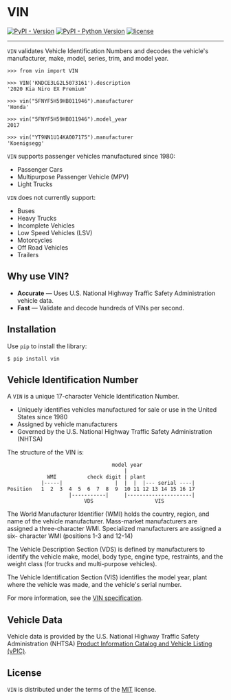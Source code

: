 # VIN

[![PyPI - Version](https://img.shields.io/pypi/v/vin.svg)](https://pypi.org/project/vin)
[![PyPI - Python Version](https://img.shields.io/pypi/pyversions/vin.svg)](https://pypi.org/project/vin)
[![license](https://img.shields.io/github/license/davidpeckham/vin.svg)](https://github.com/davidpeckham/vin/blob/main/LICENSE)


-----

``VIN`` validates Vehicle Identification Numbers and decodes the vehicle's manufacturer, make, model, series, trim, and model year.

    >>> from vin import VIN

    >>> VIN('KNDCE3LG2L5073161').description
    '2020 Kia Niro EX Premium'

    >>> vin("5FNYF5H59HB011946").manufacturer
    'Honda'

    >>> vin("5FNYF5H59HB011946").model_year
    2017

    >>> vin("YT9NN1U14KA007175").manufacturer
    'Koenigsegg'

``VIN`` supports passenger vehicles manufactured since 1980:

* Passenger Cars
* Multipurpose Passenger Vehicle (MPV)
* Light Trucks

``VIN`` does not currently support:

* Buses
* Heavy Trucks
* Incomplete Vehicles
* Low Speed Vehicles (LSV)
* Motorcycles
* Off Road Vehicles
* Trailers

## Why use VIN?

- **Accurate** &mdash; Uses U.S. National Highway Traffic Safety Administration vehicle data.
- **Fast** &mdash; Validate and decode hundreds of VINs per second.

## Installation

Use ``pip`` to install the library:

    $ pip install vin

## Vehicle Identification Number

A ```VIN``` is a unique 17-character Vehicle Identification Number.

* Uniquely identifies vehicles manufactured for sale or use in the United States since 1980
* Assigned by vehicle manufacturers
* Governed by the U.S. National Highway Traffic Safety Administration (NHTSA)

The structure of the VIN is:

                                      model year
                                          |
                 WMI          check digit | plant
               |-----|                 |  |  |  |--- serial ----|
    Position   1  2  3  4  5  6  7  8  9  10 11 12 13 14 15 16 17
                        |-----------|     |---------------------|
                             VDS                    VIS

The World Manufacturer Identifier (WMI) holds the country, region, and
name of the vehicle manufacturer. Mass-market manufacturers are assigned
a three-character WMI. Specialized manufacturers are assigned a six-
character WMI (positions 1-3 and 12-14)

The Vehicle Description Section (VDS) is defined by manufacturers to
identify the vehicle make, model, body type, engine type, restraints,
and the weight class (for trucks and multi-purpose vehicles).

The Vehicle Identification Section (VIS) identifies the model year,
plant where the vehicle was made, and the vehicle's serial number.

For more information, see the [VIN specification](https://www.ecfr.gov/current/title-49/subtitle-B/chapter-V/part-565).

## Vehicle Data

Vehicle data is provided by the U.S. National Highway Traffic Safety Administration (NHTSA) [Product Information Catalog and Vehicle Listing (vPIC)](https://vpic.nhtsa.dot.gov).

## License

``VIN`` is distributed under the terms of the [MIT](https://spdx.org/licenses/MIT.html) license.